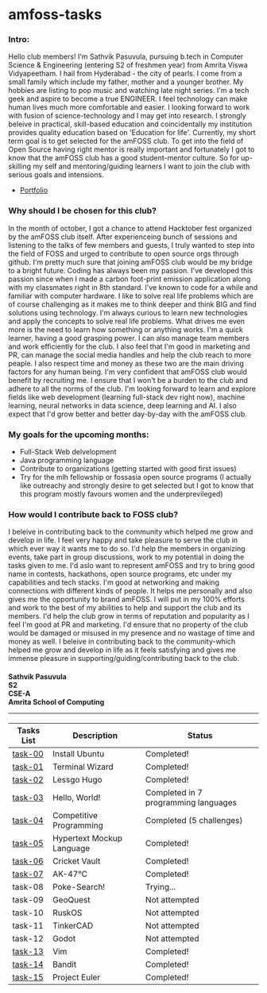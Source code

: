 # amfoss-tasks

### Intro:
Hello club members! I'm Sathvik Pasuvula, pursuing b.tech in Computer Science & Engineering (entering S2 of freshmen year) from Amrita Viswa Vidyapeetham. I hail from Hyderabad - the city of pearls. I come from a small family which include my father, mother and a younger brother. My hobbies are listing to pop music and watching late night series. I'm a tech geek and aspire to become a true ENGINEER. I feel technology can make human lives much more comfortable and easier. I looking forward to work with fusion of science-technology and I may get into research. I strongly beleive in practical, skill-based education and coincidentally my institution provides quality education based on 'Education for life'. Currently, my short term goal is to get selected for the amFOSS club. To get into the field of Open Source having right mentor is really important and fortunately I got to know that the amFOSS club has a good student-mentor culture. So for up-skilling my self and mentoring/guiding learners I want to join the club with serious goals and intensions.  
- [Portfolio](https://sathvik9105.github.io/)


### Why should I be chosen for this club?
In the month of october, I got a chance to attend Hacktober fest organized by the amFOSS club itself. After experienceing bunch of sessions and listening to the talks of few members and guests, I truly wanted to step into the field of FOSS and urged to contribute to open source orgs through github. I'm pretty much sure that joining amFOSS club would be my bridge to a bright future. Coding has always been my passion. I've developed this passion since when I made a carbon foot-print emission application along with my classmates right in 8th standard. I've known to code for a while and  familiar with computer hardware. I like to solve real life problems which are of course challenging as it makes me to think deeper and think BIG and find solutions using technology. I'm always curious to learn new technologies and apply the concepts to solve real life problems. What drives me even more is the need to learn how something or anything works. I'm a quick learner, having a good grasping power. I can also manage team members and work efficiently for the club. I also feel that I'm good in marketing and PR, can manage the social media handles and help the club reach to more peaple. I also respect time and money as these two are the main driving factors for any human being. I'm very confident that amFOSS club would benefit by recruiting me. I ensure that I won't be a burden to the club and adhere to all the norms of the club. I'm looking forward to learn and explore fields like web development (learning full-stack dev right now), machine learning, neural networks in data science, deep learning and AI. I also expect that I'd grow better and better day-by-day with the amFOSS club. 


### My goals for the upcoming months:
- Full-Stack Web delvelopment
- Java programming language
- Contribute to organizations (getting started with good first issues)
- Try for the mlh fellowship or fossasia open source programs (I actually like outreachy and strongly desire to get selected but I got to know that this program mostly favours women and the underprevileged)


### How would I contribute back to FOSS club?
I beleive in contributing back to the community which helped me grow and develop in life. I feel very happy and take pleasure to serve the club in which ever way it wants me to do so. I'd help the members in organizing events, take part in group discussions, work to my potential in doing the tasks given to me. I'd aslo want to represent amFOSS and try to bring good name in contests, hackathons, open source programs, etc under my capabilities and tech stacks. I'm good at networking and making connections with different kinds of people. It helps me personally and also gives me the opportunity to brand amFOSS. I will put in my 100% efforts and work to the best of my abilities to help and support the club and its members. I'd  help the club grow in terms of reputation and popularity as I feel I'm good at PR and marketing. I'd ensure that no property of the club would be damaged or misused in my presence and no wastage of time and money as well. I beleive in contributing back to the community-which helped me grow and develop in life as it feels satisfying and gives me immense pleasure in supporting/guiding/contributing back to the club.

#### Sathvik Pasuvula  <br> S2 <br> CSE-A <br> Amrita School of Computing <hr>

**Tasks List**|**Description**|**Status**
--------------|---------------|---------------
[task-00](https://github.com/sathvik9105/amfoss-tasks/tree/main/task-00)|Install Ubuntu|Completed!
[task-01](https://github.com/sathvik9105/amfoss-tasks/tree/main/task-01)|Terminal Wizard|Completed!
[task-02](https://github.com/sathvik9105/amfoss-tasks/tree/main/task-02)|Lessgo Hugo|Completed!
[task-03](https://github.com/sathvik9105/amfoss-tasks/tree/main/task-03)|Hello, World!|Completed in 7 programming languages
[task-04](https://github.com/sathvik9105/amfoss-tasks/tree/main/task-04)|Competitive Programming|Completed (5 challenges)
[task-05](https://github.com/sathvik9105/amfoss-tasks/tree/main/task-05)|Hypertext Mockup Language|Completed!
[task-06](https://github.com/sathvik9105/amfoss-tasks/tree/main/task-06)|Cricket Vault|Completed!
[task-07](https://github.com/sathvik9105/amfoss-tasks/tree/main/task-07)|AK-47℃|Completed!
task-08|Poke-Search!|Trying...
task-09|GeoQuest|Not attempted
task-10|RuskOS|Not attempted
task-11|TinkerCAD|Not attempted
task-12|Godot|Not attempted
[task-13](https://github.com/sathvik9105/amfoss-tasks/tree/main/task-13)|Vim|Completed!
[task-14](https://github.com/sathvik9105/amfoss-tasks/tree/main/task-14)|Bandit|Completed!
[task-15](https://github.com/sathvik9105/amfoss-tasks/tree/main/task-15)|Project Euler|Completed!
